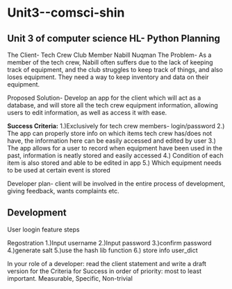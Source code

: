 # Unit3--comsci-shin
Unit 3 of computer science HL- Python
**Planning**
------------
The Client- Tech Crew Club Member Nabill Nuqman
The Problem- As a member of the tech crew, Nabill often suffers due to the lack of keeping track of equipment, and the club struggles to keep track of things, and also loses equipment. They need a way to keep inventory and data on their equipment.


Proposed Solution- Develop an app for the client which will act as a database, and will store all the tech crew equipment information, allowing users to edit information, as well as access it with ease.


**Success Criteria:**
1.)Exclusively for tech crew members- login/password
2.) The app can properly store info on which items tech crew has/does not have, the information here can be easily accessed and edited by user
3.) The app allows for a user to record when equipment have been used in the past, information is neatly stored and easily accessed
4.) Condition of each item is also stored and able to be edited in app
5.) Which equipment needs to be used at certain event is stored

Developer plan- client will be involved in the entire process of development, giving feedback, wants complaints etc. 


**Development**
---------------
User loogin feature steps

Regostration
1.)Input username
2.)Input password
3.)confirm password
4.)generate salt
5.)use the hash lib function
6.) store info user_dict

In your role of a developer: read the client statement and write a draft version for the Criteria for Success in order of priority: most to least important.  Measurable, Specific, Non-trivial

